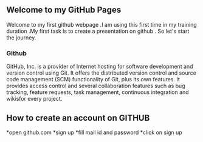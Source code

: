 ## Welcome to my GitHub Pages
Welcome to my first github webpage .I am using this first time in my training duration .My first task is to create a presentation on github . So let's start the journey.

### Github

GitHub, Inc. is a provider of Internet hosting for software development and version control using Git. It offers the distributed version control and source code management (SCM) functionality of Git, plus its own features. It provides access control and several collaboration features such as bug tracking, feature requests, task management, continuous integration and wikisfor every project.

## How to create an account on GITHUB
*open github.com
*sign up
*fill mail id and password
*click on sign up
